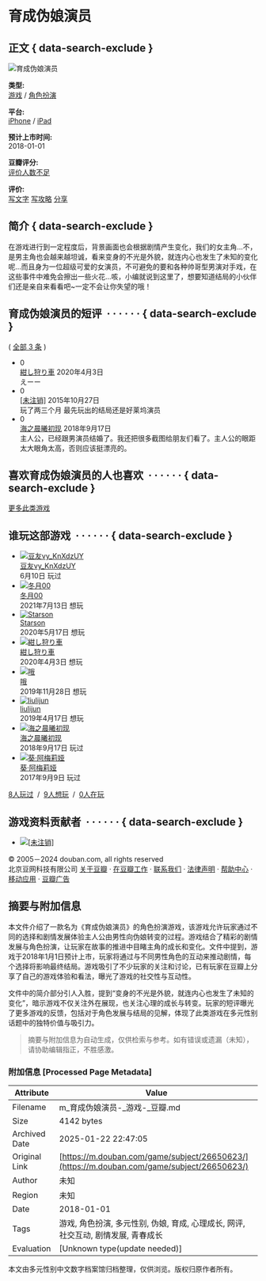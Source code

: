 # 育成伪娘演员

## 正文 { data-search-exclude }


![育成伪娘演员](https://img9.doubanio.com/lpic/s28326345.jpg)

**类型:**  
[游戏](/game/explore "游戏") / [角色扮演](/game/explore?genres=5 "角色扮演")

**平台:**  
[iPhone](/game/explore?platforms=96 "iPhone") / [iPad](/game/explore?platforms=121 "iPad")

**预计上市时间:**  
2018-01-01

**豆瓣评分:**  
[评价人数不足](comments)

**评价:**  
[写文字](new_review) [写攻略](new_review?rtype=G) [分享](#)

## 简介 { data-search-exclude }

在游戏进行到一定程度后，背景画面也会根据剧情产生变化，我们的女主角...不，是男主角也会越来越坦诚，看来变身的不光是外貌，就连内心也发生了未知的变化呢...而且身为一位超级可爱的女演员，不可避免的要和各种帅哥型男演对手戏，在这些事件中难免会擦出一些火花...咳，小编就说到这里了，想要知道结局的小伙伴们还是亲自来看看吧~一定不会让你失望的哦！

## 育成伪娘演员的短评  · · · · · · { data-search-exclude }

( [全部 3 条](comments/) )

-   0  
    [紺し狩り車](https://www.douban.com/people/130116237/) 2020年4月3日  
    えーー
-   0  
    [\[未注销\]](https://www.douban.com/people/68290704/) 2015年10月27日  
    玩了两三个月 最先玩出的结局还是好莱坞演员
-   0  
    [海之晨曦初现](https://www.douban.com/people/97329539/) 2018年9月17日  
    主人公，已经跟男演员结婚了。我还把很多截图给朋友们看了。主人公的眼距太大眼角太高，否则应该挺漂亮的。

## 喜欢育成伪娘演员的人也喜欢  · · · · · · { data-search-exclude }

[更多此类游戏](/game/explore?genres=5)

## 谁玩这部游戏  · · · · · · { data-search-exclude }

-   [![豆友vy_KnXdzUY](https://img2.doubanio.com/icon/up281088937-1.jpg)](https://www.douban.com/people/281088937/)  
    [豆友vy\_KnXdzUY](https://www.douban.com/people/281088937/)  
    6月10日 玩过
-   [![冬月00](https://img2.doubanio.com/icon/up241889943-1.jpg)](https://www.douban.com/people/241889943/)  
    [冬月00](https://www.douban.com/people/241889943/)  
    2021年7月13日 想玩
-   [![Starson](https://img2.doubanio.com/icon/up216881545-1.jpg)](https://www.douban.com/people/216881545/)  
    [Starson](https://www.douban.com/people/216881545/)  
    2020年5月17日 想玩
-   [![紺し狩り車](https://img9.doubanio.com/icon/up130116237-54.jpg)](https://www.douban.com/people/130116237/)  
    [紺し狩り車](https://www.douban.com/people/130116237/)  
    2020年4月3日 想玩
-   [![哦](https://img2.doubanio.com/icon/up207314530-1.jpg)](https://www.douban.com/people/207314530/)  
    [哦](https://www.douban.com/people/207314530/)  
    2019年11月28日 想玩
-   [![liulijun](https://img1.doubanio.com/icon/user_normal.jpg)](https://www.douban.com/people/176484002/)  
    [liulijun](https://www.douban.com/people/176484002/)  
    2019年4月17日 想玩
-   [![海之晨曦初现](https://img9.doubanio.com/icon/up97329539-5.jpg)](https://www.douban.com/people/97329539/)  
    [海之晨曦初现](https://www.douban.com/people/97329539/)  
    2018年9月17日 玩过
-   [![葵·阿梅莉娅](https://img9.doubanio.com/icon/up77770153-14.jpg)](https://www.douban.com/people/neko-hime/)  
    [葵·阿梅莉娅](https://www.douban.com/people/neko-hime/)  
    2017年9月9日 玩过

[8人玩过](collections)  /  [9人想玩](wishes)  /  [0人在玩](doings)

## 游戏资料贡献者  · · · · · · { data-search-exclude }

-   [![[未注销]](https://img9.doubanio.com/icon/u68290704-16.jpg)](https://www.douban.com/people/68290704/)

© 2005－2024 douban.com, all rights reserved  
北京豆网科技有限公司 [关于豆瓣](https://www.douban.com/about) · [在豆瓣工作](https://www.douban.com/jobs) · [联系我们](https://www.douban.com/about?topic=contactus) · [法律声明](https://www.douban.com/about/legal) · [帮助中心](https://help.douban.com/?app=main) · [移动应用](https://www.douban.com/doubanapp/) · [豆瓣广告](https://www.douban.com/partner/)
<!-- tcd_original_link https://m.douban.com/game/subject/26650623/ -->


## 摘要与附加信息

<!-- tcd_abstract -->
本文件介绍了一款名为《育成伪娘演员》的角色扮演游戏，该游戏允许玩家通过不同的选择和剧情发展体验主人公由男性向伪娘转变的过程。游戏结合了精彩的剧情发展与角色扮演，让玩家在故事的推进中目睹主角的成长和变化。文件中提到，游戏于2018年1月1日预计上市，玩家将通过与不同男性角色的互动来推动剧情，每个选择将影响最终结局。游戏吸引了不少玩家的关注和讨论，已有玩家在豆瓣上分享了自己的游戏体验和看法，曝光了游戏的社交性与互动性。

文件中的简介部分引人入胜，提到“变身的不光是外貌，就连内心也发生了未知的变化”，暗示游戏不仅关注外在展现，也关注心理的成长与转变。玩家的短评曝光了更多游戏的反馈，包括对于角色发展与结局的见解，体现了此类游戏在多元性别话题中的独特价值与吸引力。
<!-- tcd_abstract_end -->

> 摘要与附加信息为自动生成，仅供检索与参考。如有错误或遗漏（未知），请协助编辑指正，不胜感激。

### 附加信息 [Processed Page Metadata]

| Attribute       | Value                                  |
|-----------------|----------------------------------------|
| Filename        | m_育成伪娘演员-_游戏-_豆瓣.md                             |
| Size            | 4142 bytes                           |
| Archived Date   | 2025-01-22 22:47:05                             |
| Original Link   | [https://m.douban.com/game/subject/26650623/](https://m.douban.com/game/subject/26650623/)                       |
| Author          | 未知                               |
| Region          | 未知                               |
| Date            | 2018-01-01                                 |
| Tags            | 游戏, 角色扮演, 多元性别, 伪娘, 育成, 心理成长, 网评, 社交互动, 剧情发展, 青春成长                                 |
| Evaluation            | [Unknown type(update needed)]                                 |
<!-- tcd_table_end -->

本文由多元性别中文数字档案馆归档整理，仅供浏览。版权归原作者所有。
